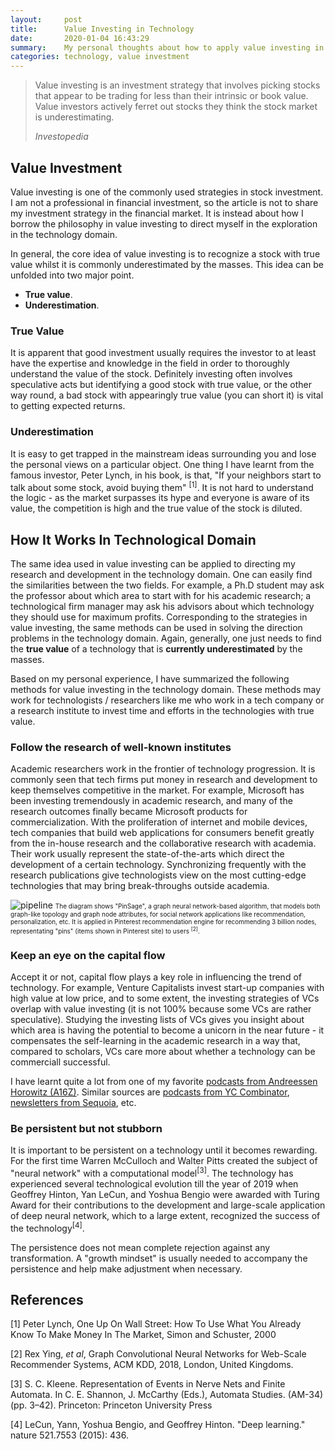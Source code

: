 ```yaml
---
layout:     post
title:      Value Investing in Technology
date:       2020-01-04 16:43:29
summary:    My personal thoughts about how to apply value investing in technology domain
categories: technology, value investment
---
```


<blockquote>
  <p>Value investing is an investment strategy that involves picking stocks that appear to be trading for less than their intrinsic or book value. Value investors actively ferret out stocks they think the stock market is underestimating.</p>
  <footer><cite title="Investopedia">Investopedia</cite></footer>
</blockquote>

## Value Investment

Value investing is one of the commonly used strategies in stock investment. I am not a professional in financial investment, so the article is not to share my investment strategy in the financial market. It is instead about how I borrow the philosophy in value investing to direct myself in the exploration in the technology domain.

In general, the core idea of value investing is to recognize a stock with true value whilst it is commonly underestimated by the masses. This idea can be unfolded into two major point. 

* **True value**.
* **Underestimation**.

### True Value
It is apparent that good investment usually requires the investor to at least have the expertise and knowledge in the field in order to thoroughly understand the value of the stock. Definitely investing often involves speculative acts but identifying a good stock with true value, or the other way round, a bad stock with appearingly true value (you can short it) is vital to getting expected returns. 

### Underestimation
It is easy to get trapped in the mainstream ideas surrounding you and lose the personal views on a particular object. One thing I have learnt from the famous investor, Peter Lynch, in his book, is that, "If your neighbors start to talk about some stock, avoid buying them" <sup>[1]</sup>. It is not hard to understand the logic - as the market surpasses its hype and everyone is aware of its value, the competition is high and the true value of the stock is diluted. 

## How It Works In Technological Domain

The same idea used in value investing can be applied to directing my research and development in the technology domain. One can easily find the similarities between the two fields. For example, a Ph.D student may ask the professor about which area to start with for his academic research; a technological firm manager may ask his advisors about which technology they should use for maximum profits. Corresponding to the strategies in value investing, the same methods can be used in solving the direction problems in the technology domain. Again, generally, one just needs to find the **true value** of a technology that is **currently underestimated** by the masses.

Based on my personal experience, I have summarized the following methods for value investing in the technology domain. These methods may work for technologists / researchers like me who work in a tech company or a research institute to invest time and efforts in the technologies with true value.

### Follow the research of well-known institutes

Academic researchers work in the frontier of technology progression. It is commonly seen that tech firms put money in research and development to keep themselves competitive in the market. For example, Microsoft has been investing tremendously in academic research, and many of the research outcomes finally became Microsoft products for commercialization. With the proliferation of internet and mobile devices, tech companies that build web applications for consumers benefit greatly from the in-house research and the collaborative research with academia. Their work usually represent the state-of-the-arts which direct the development of a certain technology. Synchronizing frequently with the research publications give technologists view on the most cutting-edge technologies that may bring break-throughs outside academia. 

![pipeline](https://yueguoguo.github.io/images/pinsage.png)
<font size="1">The diagram shows "PinSage", a graph neural network-based algorithm, that models both graph-like topology and graph node attributes, for social network applications like recommendation, personalization, etc. It is applied in Pinterest recommendation engine for recommending 3 billion nodes, representating "pins" (items shown in Pinterest site) to users <sup>[2]</sup>.</font>

### Keep an eye on the capital flow

Accept it or not, capital flow plays a key role in influencing the trend of technology. For example, Venture Capitalists invest start-up companies with high value at low price, and to some extent, the investing strategies of VCs overlap with value investing (it is not 100% because some VCs are rather speculative). Studying the investing lists of VCs gives you insight about which area is having the potential to become a unicorn in the near future - it compensates the self-learning in the academic research in a way that, compared to scholars, VCs care more about whether a technology can be commerciall successful.  

I have learnt quite a lot from one of my favorite [podcasts from Andreessen Horowitz (A16Z)](https://a16z.com/2019/12/31/our-top-10-podcasts-of-2019/). Similar sources are [podcasts from YC Combinator](https://blog.ycombinator.com/category/podcast/), [newsletters from Sequoia](https://www.sequoiacap.com/newsletter), etc.

### Be persistent but not stubborn

It is important to be persistent on a technology until it becomes rewarding. For the first time Warren McCulloch and Walter Pitts created the subject of "neural network" with a computational model<sup>[3]</sup>. The technology has experienced several technological evolution till the year of 2019 when Geoffrey Hinton, Yan LeCun, and Yoshua Bengio were awarded with Turing Award for their contributions to the development and large-scale application of deep neural network, which to a large extent, recognized the success of the technology<sup>[4]</sup>. 

The persistence does not mean complete rejection against any transformation. A "growth mindset" is usually needed to accompany the persistence and help make adjustment when necessary.

## References

[1] Peter Lynch, One Up On Wall Street: How To Use What You Already Know To Make Money In The Market, Simon and Schuster, 2000 

[2] Rex Ying, *et al*, Graph Convolutional Neural Networks for Web-Scale Recommender Systems, ACM KDD, 2018, London, United Kingdoms. 

[3] S. C. Kleene. Representation of Events in Nerve Nets and Finite Automata. In C. E. Shannon, J. McCarthy (Eds.), Automata Studies. (AM-34) (pp. 3–42). Princeton: Princeton University Press

[4] LeCun, Yann, Yoshua Bengio, and Geoffrey Hinton. "Deep learning." nature 521.7553 (2015): 436.

